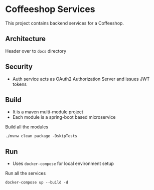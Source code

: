 # Coffeeshop Services

This project contains backend services for a Coffeeshop. 

## Architecture

Header over to `docs` directory
  
## Security

- Auth service acts as OAuth2 Authorization Server and issues JWT tokens

## Build

- It is a maven multi-module project
- Each module is a spring-boot based microservice

Build all the modules
```
./mvnw clean package -DskipTests
```

## Run

- Uses `docker-compose` for local environment setup

Run all the services
```
docker-compose up --build -d
```